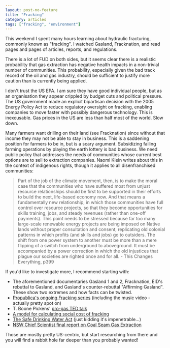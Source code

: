```yaml
---
layout: post-no-feature
title: "Fracking"
category: articles
tags: ["fracking", "environment"]
---
```


This weekend I spent many hours learning about hydraulic fracturing, commonly known as "fracking". I watched Gasland, Fracknation, and read pages and pages of articles, reports, and regulations.

There is a lot of FUD on both sides, but it seems clear there is a realistic probability that gas extraction has negative health impacts in a non-trivial number of communities. This probability, especially given the bad track record of the oil and gas industry, should be sufficient to justify more caution than is currently being applied.

I don't trust the US EPA. I am sure they have good individual people, but as an organisation they appear crippled by budget cuts and political pressure. The US government made an explicit bipartisan decision with the 2005 Energy Policy Act to reduce regulatory oversight on fracking, enabling companies to move faster with possibly dangerous technology. This is inexcusable. Gas prices in the US are less than half most of the world. Slow down.

Many farmers want drilling on their land (see Fracknation) since without that income they may not be able to stay in business. This is a saddening position for farmers to be in, but is a scary argument. Subsidizing failing farming operations by playing the earth lottery is bad business. We need public policy that addresses the needs of communities whose current best options are to sell to extraction companies. Naomi Klein writes about this in the context of indigenous rights, though it applies to all disenfranchised communities:

> Part of the job of the climate movement, then, is to make the moral case that the communities who have suffered most from unjust resource relationships should be first to be supported in their efforts to build the next, life-based economy now. And that means a fundamentally new relationship, in which those communities have full control over resource projects, so that they become opportunities for skills training, jobs, and steady revenues (rather than one-off payments). This point needs to be stressed because far too many large-scale renewable energy projects are being imposed on Native lands without proper consultation and consent, replicating old colonial patterns in which profits (and skills and jobs) go to outsiders. The shift from one power system to another must be more than a mere flipping of a switch from underground to aboveground. It must be accompanied by a power correction in which the old injustices that plague our societies are righted once and for all. - This Changes Everything, p399

If you'd like to investigate more, I recommend starting with:

* The aforementioned documentaries Gasland 1 and 2, Fracknation, EID's rebuttal to Gasland, and Gasland's counter-rebuttal "Affirming Gasland". These show two extremes and how facts can be twisted.
* [Propublica's ongoing Fracking series](http://www.propublica.org/series/fracking) (including the music video - actually pretty spot on)
* T. Boone Pickens' [pro-gas TED talk](http://www.ted.com/talks/t_boone_pickens_let_s_transform_energy_with_natural_gas?language=en)
* [A model for calculating social cost of fracking](http://theconversation.com/shale-gas-make-polluters-pay-for-the-social-cost-of-fracking-22139)
* [The Safe Drinking Water Act](http://www.law.cornell.edu/uscode/text/42/300h) (just kidding it's impenetrable...)
* [NSW Chief Scientist final report on Coal Seam Gas Extraction](http://www.chiefscientist.nsw.gov.au/__data/assets/pdf_file/0005/56912/140930-CSG-Final-Report.pdf)

Those are mostly pretty US-centric, but start researching from there and you will find a rabbit hole far deeper than you probably wanted!
